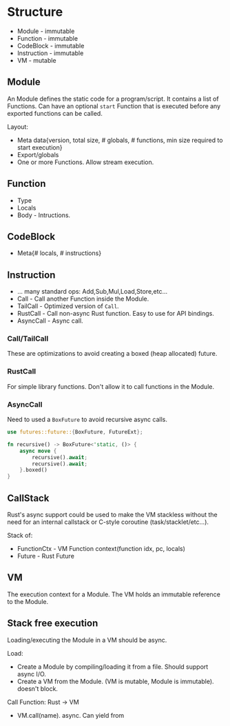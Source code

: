 # Structure

* Module - immutable
* Function - immutable
* CodeBlock - immutable
* Instruction - immutable
* VM - mutable

## Module
An Module defines the static code for a program/script.  It contains a list of Functions.
Can have an optional `start` Function that is executed before any exported functions can
be called.

Layout:
* Meta data{version, total size, # globals, # functions, min size required to start execution}
* Export/globals
* One or more Functions.  Allow stream execution.

## Function
* Type
* Locals
* Body - Intructions.

## CodeBlock
* Meta{# locals, # instructions}

## Instruction

* ... many standard ops: Add,Sub,Mul,Load,Store,etc...
* Call - Call another Function inside the Module.
* TailCall - Optimized version of `Call`.
* RustCall - Call non-async Rust function.  Easy to use for API bindings.
* AsyncCall - Async call.

### Call/TailCall
These are optimizations to avoid creating a boxed (heap allocated) future.

### RustCall
For simple library functions.  Don't allow it to call functions in the Module.

### AsyncCall
Need to used a `BoxFuture` to avoid recursive async calls.

```rust
use futures::future::{BoxFuture, FutureExt};

fn recursive() -> BoxFuture<'static, ()> {
    async move {
        recursive().await;
        recursive().await;
    }.boxed()
}
```

## CallStack
Rust's async support could be used to make the VM stackless without the need for
an internal callstack or C-style coroutine (task/stacklet/etc...).

Stack of:
* FunctionCtx - VM Function context(function idx, pc, locals)
* Future - Rust Future

## VM
The execution context for a Module.  The VM holds an immutable reference to the Module.

## Stack free execution
Loading/executing the Module in a VM should be async.

Load:
* Create a Module by compiling/loading it from a file.  Should support async I/O.
* Create a VM from the Module.  (VM is mutable, Module is immutable).  doesn't block.

Call Function: Rust -> VM
* VM.call(name).  async.  Can yield from

